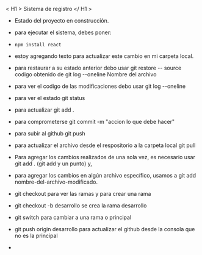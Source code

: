 < H1 > Sistema de registro </ H1 >

- Estado del proyecto en construcción.

- para ejecutar el sistema, debes poner:
- ```npm install react```
- estoy agregando texto para actualizar este cambio en mi carpeta local.
- para restaurar a su estado anterior debo usar git restore -- source codigo obtenido de git log --oneline Nombre del archivo
- para ver el codigo de las modificaciones debo usar git log --oneline
- para ver el estado git status
- para actualizar git add .
- para comprometerse git commit -m "accion lo que debe hacer"
- para subir al github git push
- para actualizar el archivo desde el respositorio a la carpeta local git pull
- Para agregar los cambios realizados de una sola vez, es necesario usar git add . (git add y un punto) y,
-  para agregar los cambios en algún archivo específico, usamos a git add nombre-del-archivo-modificado.
- git checkout para ver las ramas y para crear una rama
- git checkout -b desarrollo  se crea la rama desarrollo
- git switch para cambiar a una rama o principal
- git push origin desarrollo para actualizar el github desde la consola que no es la principal
- 
